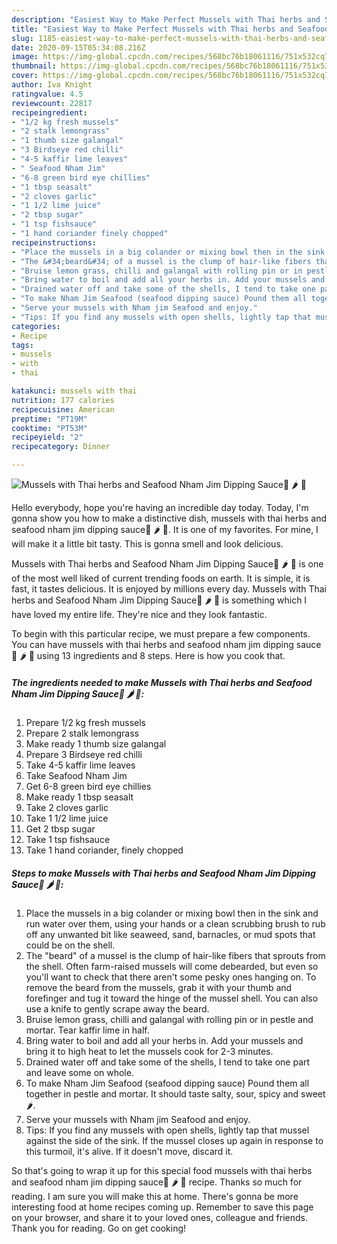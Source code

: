 ```yaml
---
description: "Easiest Way to Make Perfect Mussels with Thai herbs and Seafood Nham Jim Dipping Sauce🐚 🌶 🌿"
title: "Easiest Way to Make Perfect Mussels with Thai herbs and Seafood Nham Jim Dipping Sauce🐚 🌶 🌿"
slug: 1185-easiest-way-to-make-perfect-mussels-with-thai-herbs-and-seafood-nham-jim-dipping-sauce
date: 2020-09-15T05:34:08.216Z
image: https://img-global.cpcdn.com/recipes/568bc76b18061116/751x532cq70/mussels-with-thai-herbs-and-seafood-nham-jim-dipping-sauce🐚-🌶-🌿-recipe-main-photo.jpg
thumbnail: https://img-global.cpcdn.com/recipes/568bc76b18061116/751x532cq70/mussels-with-thai-herbs-and-seafood-nham-jim-dipping-sauce🐚-🌶-🌿-recipe-main-photo.jpg
cover: https://img-global.cpcdn.com/recipes/568bc76b18061116/751x532cq70/mussels-with-thai-herbs-and-seafood-nham-jim-dipping-sauce🐚-🌶-🌿-recipe-main-photo.jpg
author: Iva Knight
ratingvalue: 4.5
reviewcount: 22817
recipeingredient:
- "1/2 kg fresh mussels"
- "2 stalk lemongrass"
- "1 thumb size galangal"
- "3 Birdseye red chilli"
- "4-5 kaffir lime leaves"
- " Seafood Nham Jim"
- "6-8 green bird eye chillies"
- "1 tbsp seasalt"
- "2 cloves garlic"
- "1 1/2 lime juice"
- "2 tbsp sugar"
- "1 tsp fishsauce"
- "1 hand coriander finely chopped"
recipeinstructions:
- "Place the mussels in a big colander or mixing bowl then in the sink and run water over them, using your hands or a clean scrubbing brush to rub off any unwanted bit like seaweed, sand, barnacles, or mud spots that could be on the shell."
- "The &#34;beard&#34; of a mussel is the clump of hair-like fibers that sprouts from the shell. Often farm-raised mussels will come debearded, but even so you&#39;ll want to check that there aren&#39;t some pesky ones hanging on. To remove the beard from the mussels, grab it with your thumb and forefinger and tug it toward the hinge of the mussel shell. You can also use a knife to gently scrape away the beard."
- "Bruise lemon grass, chilli and galangal with rolling pin or in pestle and mortar. Tear kaffir lime in half."
- "Bring water to boil and add all your herbs in. Add your mussels and bring it to high heat to let the mussels cook for 2-3 minutes."
- "Drained water off and take some of the shells, I tend to take one part and leave some on whole."
- "To make Nham Jim Seafood (seafood dipping sauce) Pound them all together in pestle and mortar. It should taste salty, sour, spicy and sweet 🌶."
- "Serve your mussels with Nham jim Seafood and enjoy."
- "Tips: If you find any mussels with open shells, lightly tap that mussel against the side of the sink. If the mussel closes up again in response to this turmoil, it&#39;s alive. If it doesn&#39;t move, discard it."
categories:
- Recipe
tags:
- mussels
- with
- thai

katakunci: mussels with thai 
nutrition: 177 calories
recipecuisine: American
preptime: "PT19M"
cooktime: "PT53M"
recipeyield: "2"
recipecategory: Dinner

---
```



![Mussels with Thai herbs and Seafood Nham Jim Dipping Sauce🐚 🌶 🌿](https://img-global.cpcdn.com/recipes/568bc76b18061116/751x532cq70/mussels-with-thai-herbs-and-seafood-nham-jim-dipping-sauce🐚-🌶-🌿-recipe-main-photo.jpg)

Hello everybody, hope you're having an incredible day today. Today, I'm gonna show you how to make a distinctive dish, mussels with thai herbs and seafood nham jim dipping sauce🐚 🌶 🌿. It is one of my favorites. For mine, I will make it a little bit tasty. This is gonna smell and look delicious.



Mussels with Thai herbs and Seafood Nham Jim Dipping Sauce🐚 🌶 🌿 is one of the most well liked of current trending foods on earth. It is simple, it is fast, it tastes delicious. It is enjoyed by millions every day. Mussels with Thai herbs and Seafood Nham Jim Dipping Sauce🐚 🌶 🌿 is something which I have loved my entire life. They're nice and they look fantastic.


To begin with this particular recipe, we must prepare a few components. You can have mussels with thai herbs and seafood nham jim dipping sauce🐚 🌶 🌿 using 13 ingredients and 8 steps. Here is how you cook that.

<!--inarticleads1-->

##### The ingredients needed to make Mussels with Thai herbs and Seafood Nham Jim Dipping Sauce🐚 🌶 🌿:

1. Prepare 1/2 kg fresh mussels
1. Prepare 2 stalk lemongrass
1. Make ready 1 thumb size galangal
1. Prepare 3 Birdseye red chilli
1. Take 4-5 kaffir lime leaves
1. Take  Seafood Nham Jim
1. Get 6-8 green bird eye chillies
1. Make ready 1 tbsp seasalt
1. Take 2 cloves garlic
1. Take 1 1/2 lime juice
1. Get 2 tbsp sugar
1. Take 1 tsp fishsauce
1. Take 1 hand coriander, finely chopped




<!--inarticleads2-->

##### Steps to make Mussels with Thai herbs and Seafood Nham Jim Dipping Sauce🐚 🌶 🌿:

1. Place the mussels in a big colander or mixing bowl then in the sink and run water over them, using your hands or a clean scrubbing brush to rub off any unwanted bit like seaweed, sand, barnacles, or mud spots that could be on the shell.
1. The &#34;beard&#34; of a mussel is the clump of hair-like fibers that sprouts from the shell. Often farm-raised mussels will come debearded, but even so you&#39;ll want to check that there aren&#39;t some pesky ones hanging on. To remove the beard from the mussels, grab it with your thumb and forefinger and tug it toward the hinge of the mussel shell. You can also use a knife to gently scrape away the beard.
1. Bruise lemon grass, chilli and galangal with rolling pin or in pestle and mortar. Tear kaffir lime in half.
1. Bring water to boil and add all your herbs in. Add your mussels and bring it to high heat to let the mussels cook for 2-3 minutes.
1. Drained water off and take some of the shells, I tend to take one part and leave some on whole.
1. To make Nham Jim Seafood (seafood dipping sauce) Pound them all together in pestle and mortar. It should taste salty, sour, spicy and sweet 🌶.
1. Serve your mussels with Nham jim Seafood and enjoy.
1. Tips: If you find any mussels with open shells, lightly tap that mussel against the side of the sink. If the mussel closes up again in response to this turmoil, it&#39;s alive. If it doesn&#39;t move, discard it.




So that's going to wrap it up for this special food mussels with thai herbs and seafood nham jim dipping sauce🐚 🌶 🌿 recipe. Thanks so much for reading. I am sure you will make this at home. There's gonna be more interesting food at home recipes coming up. Remember to save this page on your browser, and share it to your loved ones, colleague and friends. Thank you for reading. Go on get cooking!
